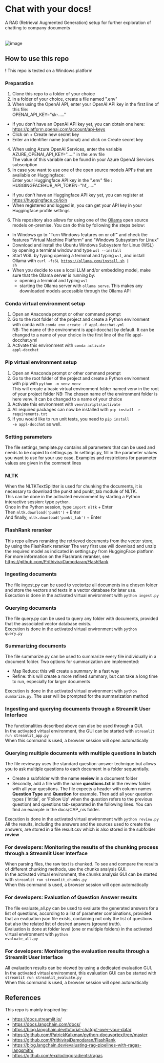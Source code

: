 # Chat with your docs! 
A RAG (Retrieval Augmented Generation) setup for further exploration of chatting to company documents<br><br><br>
![image](https://github.com/pbl-nl/appl-docchat/assets/7226328/d30cdb13-2276-4510-aae9-c94fcaeb9f66)


## How to use this repo
! This repo is tested on a Windows platform

### Preparation
1. Clone this repo to a folder of your choice
2. In a folder of your choice, create a file named ".env"
3. When using the OpenAI API, enter your OpenAI API key in the first line of this file:<br>
OPENAI_API_KEY="sk-....."<br>
* If you don't have an OpenAI API key yet, you can obtain one here: https://platform.openai.com/account/api-keys
* Click on + Create new secret key
* Enter an identifier name (optional) and click on Create secret key
4. When using Azure OpenAI Services, enter the variable AZURE_OPENAI_API_KEY="....." in the .env file<br>
The value of this variable can be found in your Azure OpenAI Services subscription
5. In case you want to use one of the open source models API's that are available on Huggingface:<br>
Enter your Huggingface API key in the ".env" file :<br>
HUGGINGFACEHUB_API_TOKEN="hf_....."<br>
* If you don't have an Huggingface API key yet, you can register at https://huggingface.co/join
* When registered and logged in, you can get your API key in your Huggingface profile settings
6. This repository also allows for using one of the [Ollama](https://ollama.com/) open source models on-premise. You can do this by following the steps below:
* In Windows go to "Turn Windows features on or off" and check the features "Virtual Machine Platform" and "Windows Subsystem for Linux"
* Download and install the Ubuntu Windows Subsystem for Linux (WSL) by opening a terminal window and type <code>wsl --install</code>
* Start WSL by typing opening a terminal and typing <code>wsl</code>, and install Ollama with <code>curl -fsSL https://ollama.com/install.sh | sh</code>
* When you decide to use a local LLM and/or embedding model, make sure that the Ollama server is running by:
  * opening a terminal and typing <code>wsl</code>
  * starting the Ollama server with <code>ollama serve</code>. This makes any downloaded models accessible through the Ollama API
  
### Conda virtual environment setup
1. Open an Anaconda prompt or other command prompt
2. Go to the root folder of the project and create a Python environment with conda with <code>conda env create -f appl-docchat.yml</code><br>
NB: The name of the environment is appl-docchat by default. It can be changed to a name of your choice in the first line of the file appl-docchat.yml
3. Activate this environment with <code>conda activate appl-docchat</code>

### Pip virtual environment setup
1. Open an Anaconda prompt or other command prompt
2. Go to the root folder of the project and create a Python environment with pip with <code>python -m venv venv</code><br>
This will create a basic virtual environment folder named venv in the root of your project folder
NB: The chosen name of the environment folder is here venv. It can be changed to a name of your choice
3. Activate this environment with <code>venv\Scripts\activate</code>
4. All required packages can now be installed with <code>pip install -r requirements.txt</code>
5. If you would like to run unit tests, you need to <code>pip install -e appl-docchat</code> as well.

### Setting parameters
The file settings_template.py contains all parameters that can be used and needs to be copied to settings.py. In settings.py, fill in the parameter values you want to use for your use case. 
Examples and restrictions for parameter values are given in the comment lines

### NLTK
When the NLTKTextSplitter is used for chunking the documents, it is necessary to download the punkt and punkt_tab module of NLTK.<br>
This can be done in the activated environment by starting a Python interactive session: type <code>python</code>.<br>
Once in the Python session, type <code>import nltk</code> + Enter<br>
Then <code>nltk.download('punkt')</code> + Enter<br>
And finally, <code>nltk.download('punkt_tab')</code> + Enter

### FlashRank reranker
This repo allows reranking the retrieved documents from the vector store, by using the FlashRank reranker
The very first use will download and unzip the required model as indicated in settings.py from HuggingFace platform
For more information on the Flashrank reranker, see https://github.com/PrithivirajDamodaran/FlashRank

### Ingesting documents
The file ingest.py can be used to vectorize all documents in a chosen folder and store the vectors and texts in a vector database for later use.<br>
Execution is done in the activated virtual environment with <code>python ingest.py</code>

### Querying documents
The file query.py can be used to query any folder with documents, provided that the associated vector database exists.<br>
Execution is done in the activated virtual environment with <code>python query.py</code>

### Summarizing documents
The file summarize.py can be used to summarize every file individually in a document folder. Two options for summarization are implemented:
* Map Reduce: this will create a summary in a fast way<br>
* Refine: this will create a more refined summary, but can take a long time to run, especially for larger documents

Execution is done in the activated virtual environment with <code>python summarize.py</code>. The user will be prompted for the summarization method

### Ingesting and querying documents through a Streamlit User Interface
The functionalities described above can also be used through a GUI.<br>
In the activated virtual environment, the GUI can be started with <code>streamlit run streamlit_app.py</code><br>
When this command is used, a browser session will open automatically

### Querying multiple documents with multiple questions in batch
The file review.py uses the standard question-answer technique but allows you to ask multiple questions to each document in a folder sequentially. 
* Create a subfolder with the name <B>review</B> in a document folder
* Secondly, add a file with the name <B>questions.txt</B> in the review folder with all your questions. The file expects a header with column names <B>Question Type</B> and <B>Question</B> for example. Then add all your question types ('Initial', or 'Follow Up' when the question refers to the previous question) and questions tab-separated in the following lines. You can find an example in the docs/CAP_nis folder.<br>

Execution is done in the activated virtual environment with <code>python review.py</code>
All the results, including the answers and the sources used to create the answers, are stored in a file result.csv which is also stored in the subfolder <B>review</B>

### For developers: Monitoring the results of the chunking process through a Streamlit User Interface
When parsing files, the raw text is chunked. To see and compare the results of different chunking methods, use the chunks analysis GUI.<br>
In the activated virtual environment, the chunks analysis GUI can be started with <code>streamlit run streamlit_chunks.py</code><br>
When this command is used, a browser session will open automatically

### For developers: Evaluation of Question Answer results
The file evaluate_all.py can be used to evaluate the generated answers for a list of questions, according to a list of parameter combinations, provided that an evaluation json file exists, containing 
not only the list of questions but also the related list of desired answers (ground truth).<br>
Evaluation is done at folder level (one or multiple folders) in the activated virtual environment with <code>python evaluate_all.py</code><br>

### For developers: Monitoring the evaluation results through a Streamlit User Interface
All evaluation results can be viewed by using a dedicated evaluation GUI.<br>
In the activated virtual environment, this evaluation GUI can be started with <code>streamlit run streamlit_evaluate.py</code><br>
When this command is used, a browser session will open automatically

## References
This repo is mainly inspired by:
- https://docs.streamlit.io/
- https://docs.langchain.com/docs/
- https://blog.langchain.dev/tutorial-chatgpt-over-your-data/
- https://github.com/PatrickKalkman/python-docuvortex/tree/master
- https://github.com/PrithivirajDamodaran/FlashRank
- https://blog.langchain.dev/evaluating-rag-pipelines-with-ragas-langsmith/
- https://github.com/explodinggradients/ragas

